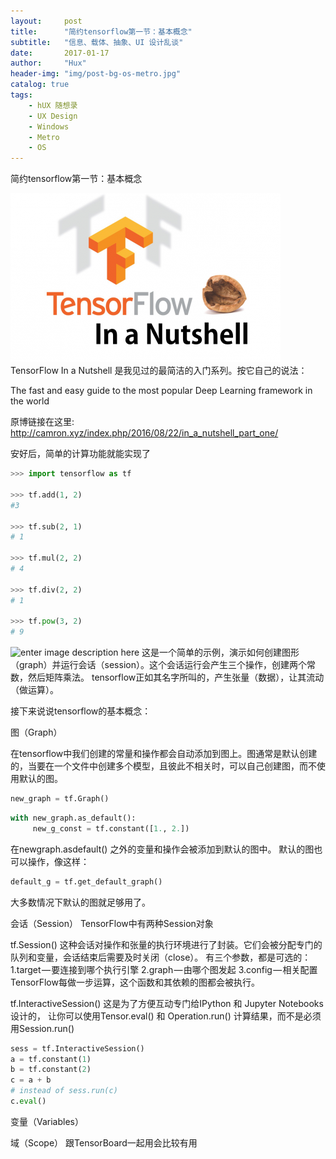 ```yaml
---
layout:     post
title:      "简约tensorflow第一节：基本概念"
subtitle:   "信息、载体、抽象、UI 设计乱谈"
date:       2017-01-17
author:     "Hux"
header-img: "img/post-bg-os-metro.jpg"
catalog: true
tags:
    - hUX 随想录
    - UX Design
    - Windows
    - Metro
    - OS
---
```







简约tensorflow第一节：基本概念



![Alt text](../img/tensorflow_nutshell-1-432x270.png)
TensorFlow In a Nutshell 是我见过的最简洁的入门系列。按它自己的说法：

The fast and easy guide to the most popular Deep Learning framework in the world

原博链接在这里: http://camron.xyz/index.php/2016/08/22/in_a_nutshell_part_one/

安好后，简单的计算功能就能实现了

```python
>>> import tensorflow as tf

>>> tf.add(1, 2)
#3

>>> tf.sub(2, 1)
# 1

>>> tf.mul(2, 2)
# 4

>>> tf.div(2, 2)
# 1

>>> tf.pow(3, 2)
# 9
```   
![enter image description here](https://d262ilb51hltx0.cloudfront.net/max/1600/1*mvhm5_r6LY-eHsin21RJTg.png)
这是一个简单的示例，演示如何创建图形（graph）并运行会话（session）。这个会话运行会产生三个操作，创建两个常数，然后矩阵乘法。
tensorflow正如其名字所叫的，产生张量（数据），让其流动（做运算）。

接下来说说tensorflow的基本概念：

图（Graph）

在tensorflow中我们创建的常量和操作都会自动添加到图上。图通常是默认创建的，当要在一个文件中创建多个模型，且彼此不相关时，可以自己创建图，而不使用默认的图。

```python
new_graph = tf.Graph()
```
```python
with new_graph.as_default():
	 new_g_const = tf.constant([1., 2.])
```
在newgraph.asdefault() 之外的变量和操作会被添加到默认的图中。
默认的图也可以操作，像这样：

```python
default_g = tf.get_default_graph()
```

大多数情况下默认的图就足够用了。


会话（Session）
TensorFlow中有两种Session对象

tf.Session()
这种会话对操作和张量的执行环境进行了封装。它们会被分配专门的队列和变量，会话结束后需要及时关闭（close）。
有三个参数，都是可选的：
1.target — 要连接到哪个执行引擎
2.graph — 由哪个图发起
3.config — 相关配置
TensorFlow每做一步运算，这个函数和其依赖的图都会被执行。

tf.InteractiveSession()
这是为了方便互动专门给IPython 和 Jupyter Notebooks设计的， 让你可以使用Tensor.eval() 和 Operation.run() 计算结果，而不是必须用Session.run()

```python
sess = tf.InteractiveSession()
a = tf.constant(1)
b = tf.constant(2)
c = a + b
# instead of sess.run(c)
c.eval()
```


变量（Variables）


域（Scope）
跟TensorBoard一起用会比较有用





